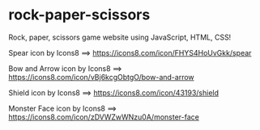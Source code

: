 # rock-paper-scissors

Rock, paper, scissors game website using JavaScript, HTML, CSS!

Spear icon by Icons8 ==> https://icons8.com/icon/FHYS4HoUvGkk/spear

Bow and Arrow icon by Icons8 ==> https://icons8.com/icon/vBj6kcgObtgO/bow-and-arrow

Shield icon by Icons8 ==> https://icons8.com/icon/43193/shield

Monster Face icon by Icons8 ==> https://icons8.com/icon/zDVWZwWNzu0A/monster-face
